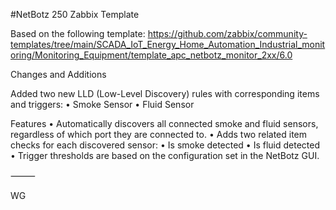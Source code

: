 #NetBotz 250 Zabbix Template

Based on the following template:
https://github.com/zabbix/community-templates/tree/main/SCADA_IoT_Energy_Home_Automation_Industrial_monitoring/Monitoring_Equipment/template_apc_netbotz_monitor_2xx/6.0

Changes and Additions

Added two new LLD (Low-Level Discovery) rules with corresponding items and triggers:
• Smoke Sensor
• Fluid Sensor

Features
• Automatically discovers all connected smoke and fluid sensors, regardless of which port they are connected to.
• Adds two related item checks for each discovered sensor:
• Is smoke detected
• Is fluid detected
• Trigger thresholds are based on the configuration set in the NetBotz GUI.

⸻

WG
